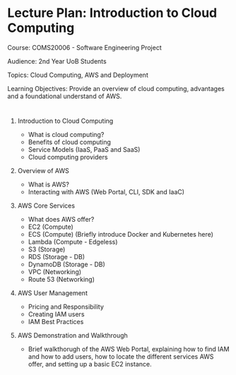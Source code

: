 # Lecture Plan: Introduction to Cloud Computing

Course: COMS20006 - Software Engineering Project

Audience: 2nd Year UoB Students

Topics: Cloud Computing, AWS and Deployment

Learning Objectives: Provide an overview of cloud computing, advantages and a foundational understand of AWS.

#

1. Introduction to Cloud Computing

   - What is cloud computing?
   - Benefits of cloud computing
   - Service Models (IaaS, PaaS and SaaS)
   - Cloud computing providers

2. Overview of AWS

   - What is AWS?
   - Interacting with AWS (Web Portal, CLI, SDK and IaaC)

3. AWS Core Services

   - What does AWS offer?
   - EC2 (Compute)
   - ECS (Compute) (Briefly introduce Docker and Kubernetes here)
   - Lambda (Compute - Edgeless)
   - S3 (Storage)
   - RDS (Storage - DB)
   - DynamoDB (Storage - DB)
   - VPC (Networking)
   - Route 53 (Networking)

4. AWS User Management

   - Pricing and Responsibility
   - Creating IAM users
   - IAM Best Practices

5. AWS Demonstration and Walkthrough

   - Brief walkthorugh of the AWS Web Portal, explaining how to find IAM and how to add users, how to locate the different services AWS offer, and setting up a basic EC2 instance.
